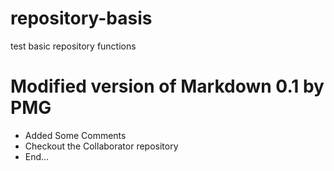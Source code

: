 # repository-basis
test basic repository functions


# Modified version of Markdown 0.1 by PMG
  - Added Some Comments
  - Checkout the Collaborator repository
  - End...


